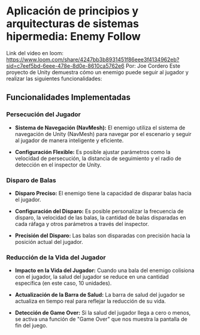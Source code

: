 # Aplicación de principios y arquitecturas de sistemas hipermedia: Enemy Follow
Link del video en loom: https://www.loom.com/share/4247bb3b8931451f86eee3f4134962eb?sid=c7eef5bd-6eee-478e-8d0e-8610ca5762e6
Por: Joe Cordero
Este proyecto de Unity demuestra cómo un enemigo puede seguir al jugador y realizar las siguientes funcionalidades:

## Funcionalidades Implementadas

### Persecución del Jugador

- **Sistema de Navegación (NavMesh):** El enemigo utiliza el sistema de navegación de Unity (NavMesh) para navegar por el escenario y seguir al jugador de manera inteligente y eficiente.

- **Configuración Flexible:** Es posible ajustar parámetros como la velocidad de persecución, la distancia de seguimiento y el radio de detección en el inspector de Unity.

### Disparo de Balas

- **Disparo Preciso:** El enemigo tiene la capacidad de disparar balas hacia el jugador.

- **Configuración del Disparo:** Es posible personalizar la frecuencia de disparo, la velocidad de las balas, la cantidad de balas disparadas en cada ráfaga y otros parámetros a través del inspector.

- **Precisión del Disparo:** Las balas son disparadas con precisión hacia la posición actual del jugador.

### Reducción de la Vida del Jugador

- **Impacto en la Vida del Jugador:** Cuando una bala del enemigo colisiona con el jugador, la salud del jugador se reduce en una cantidad específica (en este caso, 10 unidades).

- **Actualización de la Barra de Salud:** La barra de salud del jugador se actualiza en tiempo real para reflejar la reducción de su vida.

- **Detección de Game Over:** Si la salud del jugador llega a cero o menos, se activa una función de "Game Over" que nos muestra la pantalla de fin del juego.

